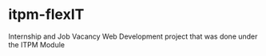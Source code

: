 # itpm-flexIT
Internship and Job Vacancy Web Development project that was done under the ITPM Module
